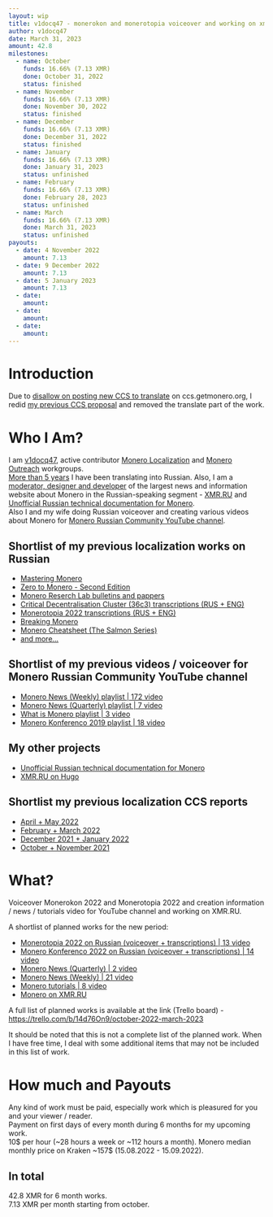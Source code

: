 ```yaml
---
layout: wip
title: v1docq47 - monerokon and monerotopia voiceover and working on xmr.ru
author: v1docq47
date: March 31, 2023
amount: 42.8
milestones:
  - name: October
    funds: 16.66% (7.13 XMR)
    done: October 31, 2022
    status: finished
  - name: November
    funds: 16.66% (7.13 XMR)
    done: November 30, 2022
    status: finished
  - name: December
    funds: 16.66% (7.13 XMR)
    done: December 31, 2022
    status: finished
  - name: January
    funds: 16.66% (7.13 XMR)
    done: January 31, 2023
    status: unfinished
  - name: February
    funds: 16.66% (7.13 XMR)
    done: February 28, 2023
    status: unfinished
  - name: March
    funds: 16.66% (7.13 XMR)
    done: March 31, 2023
    status: unfinished
payouts:
  - date: 4 November 2022
    amount: 7.13
  - date: 9 December 2022
    amount: 7.13
  - date: 5 January 2023
    amount: 7.13
  - date:
    amount:
  - date:
    amount:
  - date:
    amount:
---
```


# Introduction

Due to [disallow on posting new CCS to translate](https://github.com/monero-project/meta/issues/732) on ccs.getmonero.org, I redid [my previous CCS proposal](https://repo.getmonero.org/monero-project/ccs-proposals/-/merge_requests/329) and removed the translate part of the work.

# Who I Am?

I am [v1docq47](https://github.com/v1docq47), active contributor [Monero Localization](https://translate.getmonero.org/user/v1docq47/) and [Monero Outreach](https://github.com/monero-ecosystem/outreach-docs/pulls?q=is%3Apr+is%3Aclosed+v1docq47) workgroups.  
[More than 5 years](https://github.com/pulls?q=is%3Apr+author%3Av1docq47+archived%3Afalse+is%3Aclosed+sort%3Acreated-asc) I have been translating into Russian. Also, I am a [moderator, designer and developer](https://github.com/xmr-ru/xmr_ru/commits/main) of the largest news and information website about Monero in the Russian-speaking segment - [XMR.RU](https://xmr.ru/) and [Unofficial Russian technical documentation for Monero](https://wiki.xmr.ru/).  
Also I and my wife doing Russian voiceover and creating various videos about Monero for [Monero Russian Community YouTube channel](https://www.youtube.com/channel/UChZc5PLsbP5zeFrmOYMKGmA).

## Shortlist of my previous localization works on Russian
- [Mastering Monero](https://github.com/monerobook/monerobook/pull/81)
- [Zero to Monero - Second Edition](https://github.com/UkoeHB/Monero-RCT-report/pull/9)
- [Monero Reserch Lab bulletins and pappers](https://github.com/xmr-ru/monero-research-lab-translations/tree/main/publications/bulletins)
- [Critical Decentralisation Cluster (36c3) transcriptions (RUS + ENG)](https://github.com/v1docq47/monero-cdc-36c3-transcriptions)
- [Monerotopia 2022 transcriptions (RUS + ENG)](https://github.com/v1docq47/monerotopia-2022-transcriptions)
- [Breaking Monero](https://github.com/monero-ecosystem/outreach-docs/tree/master/monero-outreach-docs/translations/ru/transcriptions/breaking_monero)
- [Monero Cheatsheet (The Salmon Series)](https://www.bybaro.it/Moh3po/)
- [and more...](https://github.com/pulls?q=is%3Apr+author%3Av1docq47+archived%3Afalse+is%3Aclosed)

## Shortlist of my previous videos / voiceover for Monero Russian Community YouTube channel
- [Monero News (Weekly) playlist | 172 video](https://www.youtube.com/watch?v=ixUamqRd3nc&list=PLQyX7h187qnQWtCN6brBXsB9QLEuaJWQO)
- [Monero News (Quarterly) playlist | 7 video](https://www.youtube.com/watch?v=XZD-b2gq9dQ&list=PLQyX7h187qnTrEQo1n1_-lxR5tk0qlRKo)
- [What is Monero playlist | 3 video](https://www.youtube.com/watch?v=FOsHxWG5jNs&list=PLQyX7h187qnTqq4_-EAnp4HZk9eJpMvZK)
- [Monero Konferenco 2019 playlist | 18 video](https://www.youtube.com/watch?v=56Tr03HzGJ8&list=PLQyX7h187qnSZG_PTYtO57_z_nFOlWWEM)

## My other projects
- [Unofficial Russian technical documentation for Monero](https://wiki.xmr.ru/)
- [XMR.RU on Hugo](https://github.com/xmr-ru/xmr_ru)

## Shortlist my previous localization CCS reports
- [April + May 2022](https://repo.getmonero.org/monero-project/ccs-proposals/-/merge_requests/280#note_16701)
- [February + March 2022](https://repo.getmonero.org/monero-project/ccs-proposals/-/merge_requests/280#note_15637)
- [December 2021 + January 2022](https://repo.getmonero.org/monero-project/ccs-proposals/-/merge_requests/240#note_14349)
- [October + November 2021](https://repo.getmonero.org/monero-project/ccs-proposals/-/merge_requests/240#note_11803)

# What?

Voiceover Monerokon 2022 and Monerotopia 2022 and creation information / news / tutorials video for YouTube channel and working on XMR.RU.

A shortlist of planned works for the new period:
- [Monerotopia 2022 on Russian (voiceover + transcriptions) | 13 video](https://trello.com/c/wDSM28Ip/5-monerotopia-2022-on-russian-voiceover)
- [Monero Konferenco 2022 on Russian (voiceover + transcriptions) | 14 video](https://trello.com/c/voUReLOW/1-monero-konferenco-2022-on-russian-voiceover)
- [Monero News (Quarterly) | 2 video](https://trello.com/c/SOflUox4/2-monero-news-quarterly)
- [Monero News (Weekly) | 21 video](https://trello.com/c/RHet1Snz/4-monero-news-weekly)
- [Monero tutorials | 8 video](https://trello.com/c/84t97TjC/6-monero-tutorials)
- [Monero on XMR.RU](https://xmr.ru/)

A full list of planned works is available at the link (Trello board) - https://trello.com/b/14d76On9/october-2022-march-2023

It should be noted that this is not a complete list of the planned work. When I have free time, I deal with some additional items that may not be included in this list of work.

# How much and Payouts

Any kind of work must be paid, especially work which is pleasured for you and your viewer / reader.  
Payment on first days of every month during 6 months for my upcoming work.  
10$ per hour (~28 hours a week or ~112 hours a month).
Monero median monthly price on Kraken ~157$ (15.08.2022 - 15.09.2022).

## In total

42.8 XMR for 6 month works.  
7.13 XMR per month starting from october.
